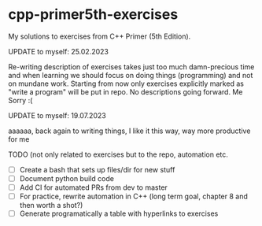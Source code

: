 # cpp-primer5th-exercises
My solutions to exercises from C++ Primer (5th Edition).


UPDATE to myself: 25.02.2023

Re-writing description of exercises takes just too much damn-precious time and when learning we should focus on doing things (programming) and not on mundane work. Starting from now only exercises explicitly marked as "write a program" will be put in repo. No descriptions going forward. Me Sorry :(

UPDATE to myself: 19.07.2023

aaaaaa, back again to writing things, I like it this way, way more productive for me


TODO (not only related to exercises but to the repo, automation etc.

- [ ] Create a bash that sets up files/dir for new stuff
- [ ] Document python build code
- [ ] Add CI for automated PRs from dev to master
- [ ] For practice, rewrite automation in C++ (long term goal, chapter 8 and then worth a shot?)
- [ ] Generate programatically a table with hyperlinks to exercises
